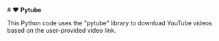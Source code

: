 #   ❤ **Pytube**

This Python code uses the "pytube" library to download YouTube videos based on the user-provided video link. 
 
 
